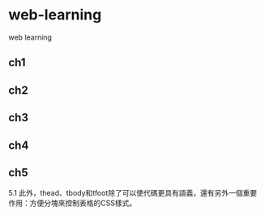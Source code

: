 # web-learning
web learning

## ch1

## ch2

## ch3

## ch4

## ch5

5.1 此外，thead、tbody和tfoot除了可以使代碼更具有語義，還有另外一個重要作用：方便分塊來控制表格的CSS樣式。
